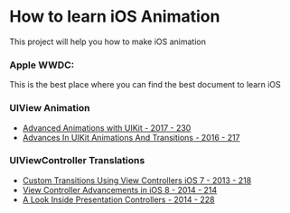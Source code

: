 # How to learn iOS Animation
This project will help you how to make iOS animation

### Apple WWDC:
This is the best place where you can find the best document to learn iOS

### UIView Animation
* [Advanced Animations with UIKit - 2017 - 230](https://developer.apple.com/videos/play/wwdc2017/230/)
* [Advances In UIKit Animations And Transitions - 2016 - 217](https://developer.apple.com/videos/play/wwdc2016/216/)


### UIViewController Translations
* [Custom Transitions Using View Controllers iOS 7 - 2013 - 218](https://developer.apple.com/videos/play/wwdc2013/218/)
* [View Controller Advancements in iOS 8 - 2014 - 214](https://developer.apple.com/videos/play/wwdc2014/214/)
* [A Look Inside Presentation Controllers - 2014 - 228](https://developer.apple.com/videos/play/wwdc2014/228/)

